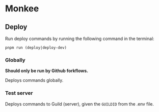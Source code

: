 # Monkee

## Deploy

Run deploy commands by running the following command in the terminal:

`pnpm run (deploy|deploy-dev)`

### Globally

**Should only be run by Github forkflows.**

Deploys commands globally. 

### Test server

Deploys commands to Guild (server), given the `GUILDID` from the .env file.